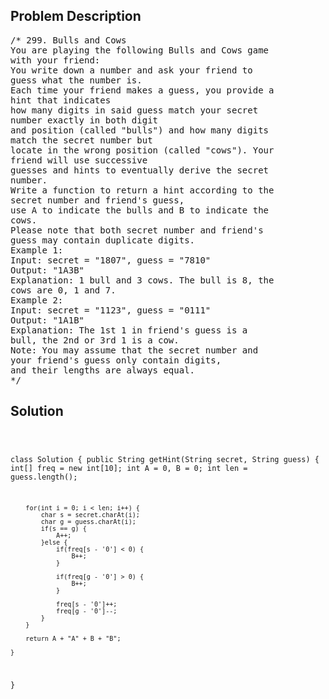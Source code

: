<!--
<style>
  body { font-family: Arial, sans-serif; }
  .container { max-width: 100%; margin: 0 auto; padding: 10px; }
  .comment-block { max-width: 30%; background-color: #f9f9f9; padding: 10px; border-left: 5px solid #ccc; overflow-wrap: break-word; white-space: pre-wrap; }
  .code-block { background-color: #f4f4f4; padding: 10px; border: 1px solid #ddd; overflow-wrap: break-word; white-space: pre-wrap; }
</style>
-->

<div class='container'>
<h2>Problem Description</h2>
<div class='comment-block'>
<pre>
/* 299. Bulls and Cows
You are playing the following Bulls and Cows game
with your friend:
You write down a number and ask your friend to
guess what the number is.
Each time your friend makes a guess, you provide a
hint that indicates
how many digits in said guess match your secret
number exactly in both digit
and position (called "bulls") and how many digits
match the secret number but
locate in the wrong position (called "cows"). Your
friend will use successive
guesses and hints to eventually derive the secret
number.
Write a function to return a hint according to the
secret number and friend's guess,
use A to indicate the bulls and B to indicate the
cows.
Please note that both secret number and friend's
guess may contain duplicate digits.
Example 1:
Input: secret = "1807", guess = "7810"
Output: "1A3B"
Explanation: 1 bull and 3 cows. The bull is 8, the
cows are 0, 1 and 7.
Example 2:
Input: secret = "1123", guess = "0111"
Output: "1A1B"
Explanation: The 1st 1 in friend's guess is a
bull, the 2nd or 3rd 1 is a cow.
Note: You may assume that the secret number and
your friend's guess only contain digits,
and their lengths are always equal.
*/
</pre>
</div>

<h2>Solution</h2>
<div class='code-block'>
<pre><code class='language-java'>

class Solution {
    public String getHint(String secret, String guess) {
        int[] freq = new int[10];
        int A = 0, B = 0;
        int len = guess.length();
        
        for(int i = 0; i < len; i++) {
            char s = secret.charAt(i);
            char g = guess.charAt(i);
            if(s == g) {
                A++;
            }else {
                if(freq[s - '0'] < 0) {
                    B++;
                }
                
                if(freq[g - '0'] > 0) {
                    B++;
                }
                
                freq[s - '0']++;
                freq[g - '0']--;
            }
        }
        
        return A + "A" + B + "B";
        
    }
}</code></pre>
</div>
</div>

